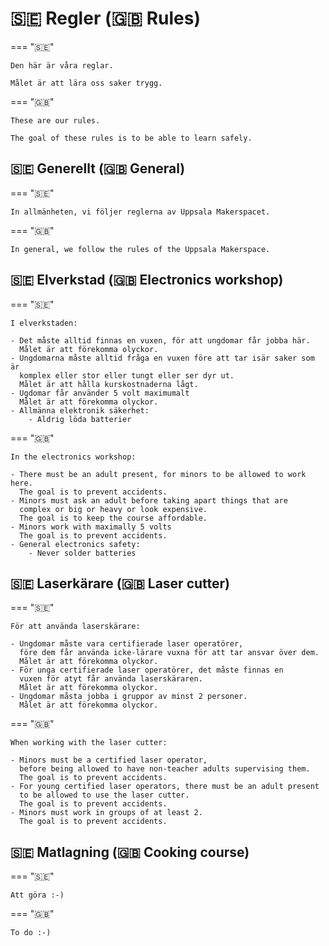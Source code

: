 # 🇸🇪 Regler (🇬🇧 Rules)

=== "🇸🇪"

    Den här är våra reglar.

    Målet är att lära oss saker trygg.

=== "🇬🇧"

    These are our rules.

    The goal of these rules is to be able to learn safely.

## 🇸🇪 Generellt (🇬🇧 General)

=== "🇸🇪"

    In allmänheten, vi följer reglerna av Uppsala Makerspacet.

=== "🇬🇧"

    In general, we follow the rules of the Uppsala Makerspace.


## 🇸🇪 Elverkstad (🇬🇧 Electronics workshop)

=== "🇸🇪"

    I elverkstaden:

    - Det måste alltid finnas en vuxen, för att ungdomar får jobba här.
      Målet är att förekomma olyckor.
    - Ungdomarna måste alltid fråga en vuxen före att tar isär saker som är
      komplex eller stor eller tungt eller ser dyr ut.
      Målet är att hålla kurskostnaderna lågt.
    - Ugdomar får använder 5 volt maximumalt
      Målet är att förekomma olyckor.
    - Allmänna elektronik säkerhet:
        - Aldrig löda batterier

=== "🇬🇧"

    In the electronics workshop:

    - There must be an adult present, for minors to be allowed to work here.
      The goal is to prevent accidents.
    - Minors must ask an adult before taking apart things that are
      complex or big or heavy or look expensive.
      The goal is to keep the course affordable.
    - Minors work with maximally 5 volts
      The goal is to prevent accidents.
    - General electronics safety:
        - Never solder batteries
      

## 🇸🇪 Laserkärare (🇬🇧 Laser cutter)

=== "🇸🇪"

    För att använda laserskärare:

    - Ungdomar måste vara certifierade laser operatörer,
      före dem får använda icke-lärare vuxna för att tar ansvar över dem.
      Målet är att förekomma olyckor.
    - För unga certifierade laser operatörer, det måste finnas en
      vuxen för atyt får använda laserskäraren.
      Målet är att förekomma olyckor.
    - Ungdomar måsta jobba i gruppor av minst 2 personer.
      Målet är att förekomma olyckor.

=== "🇬🇧"

    When working with the laser cutter:

    - Minors must be a certified laser operator,
      before being allowed to have non-teacher adults supervising them.
      The goal is to prevent accidents.
    - For young certified laser operators, there must be an adult present
      to be allowed to use the laser cutter.
      The goal is to prevent accidents.
    - Minors must work in groups of at least 2.
      The goal is to prevent accidents.

## 🇸🇪 Matlagning (🇬🇧 Cooking course)

=== "🇸🇪"

    Att göra :-)

=== "🇬🇧"

    To do :-)

